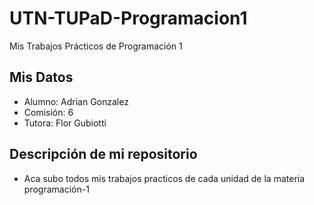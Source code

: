 # UTN-TUPaD-Programacion1
Mis Trabajos Prácticos de Programación 1

## Mis Datos

- Alumno: Adrian Gonzalez
- Comisión: 6
- Tutora: Flor Gubiotti

## Descripción de mi repositorio
- Aca subo todos mis trabajos practicos 
de cada unidad de la materia programación-1
